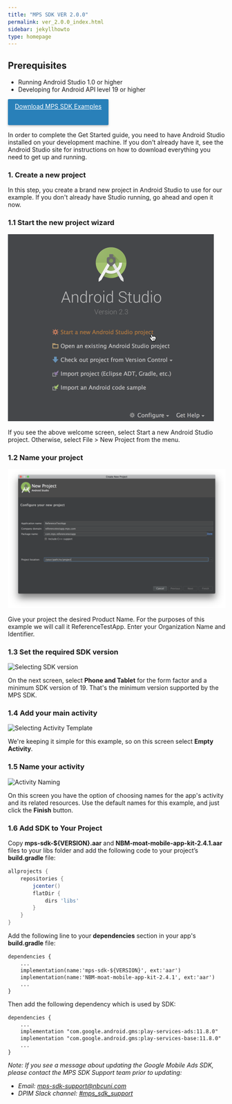 ```yaml
---
title: "MPS SDK VER 2.0.0"
permalink: ver_2.0.0_index.html
sidebar: jekyllhowto
type: homepage
---
```


## Prerequisites
* Running Android Studio 1.0 or higher
* Developing for Android API level 19 or higher

<p id="download">
    <a  href="https://github.com/NBCUOTS/mobile_mps_sdk_android_examples/releases/tag/release-2.1.0">Download MPS SDK Examples
    </a>
</p>

In order to complete the Get Started guide, you need to have Android Studio installed on your development machine. If you don't already have it, see the Android Studio site for instructions on how to download everything you need to get up and running.

### 1. Create a new project

In this step, you create a brand new project in Android Studio to use for our example. If you don't already have Studio running, go ahead and open it now.

### 1.1 Start the new project wizard

![Create New Project](/images/1_new_project.png)

If you see the above welcome screen, select Start a new Android Studio project. Otherwise, select File > New Project from the menu.

### 1.2 Name your project

![Project Naming](/images/2_naming.png)

Give your project the desired Product Name. For the purposes of this example we will call it ReferenceTestApp.
Enter your Organization Name and Identifier.

### 1.3 Set the required SDK version

![Selecting SDK version](/images/3_min_sdk_version.png)

On the next screen, select **Phone and Tablet** for the form factor and a minimum SDK version of 19. That's the minimum version supported by the MPS SDK.

### 1.4 Add your main activity

![Selecting Activity Template](/images/4_empty_activity.png)

We're keeping it simple for this example, so on this screen select **Empty Activity**.

### 1.5 Name your activity

![Activity Naming](/images/5_activity_naming.png)

On this screen you have the option of choosing names for the app's activity and its related resources. Use the default names for this example, and just click the **Finish** button.

### 1.6 Add SDK to Your Project

Copy **mps-sdk-${VERSION}.aar** and **NBM-moat-mobile-app-kit-2.4.1.aar** files to your libs folder and add the following code to your project’s **build.gradle** file:

```gradle
allprojects {
    repositories {
        jcenter()
        flatDir {
            dirs 'libs'
        }
    }
}
```

Add the following line to your **dependencies** section in your app's **build.gradle** file:

```
dependencies {
    ...
    implementation(name:'mps-sdk-${VERSION}', ext:'aar')
    implementation(name:'NBM-moat-mobile-app-kit-2.4.1', ext:'aar')
    ...
}
```

Then add the following dependency which is used by SDK:

```
dependencies {
    ...
    implementation "com.google.android.gms:play-services-ads:11.8.0"
    implementation "com.google.android.gms:play-services-base:11.8.0"
    ...
}
```

*Note: If you see a message about updating the Google Mobile Ads SDK, please contact the MPS SDK Support team prior to updating:*

* *Email: [mps-sdk-support@nbcuni.com](mailto:mps-sdk-support@nbcuni.com)*
* *DPIM Slack channel: [#mps_sdk_support](https://dpim.slack.com/messages/G4QJLA56Z)*

<style>
#download > a
{
    background-color: #2980b9;
    color: #fff;
    box-shadow: 0 2px 5px 0 rgba(0,0,0,.26);  
    border: 0;
    border-radius: 2px;
    cursor: pointer;
    display: inline-block;
    height: 44px;
    margin: 0;
    min-width: 36px;
    outline: 0;
    padding: 8px;
    padding-left: 16px;
    padding-right: 16px;
    vertical-align: middle;
    text-align: center;
    vertical-align: middle;
}
</style>